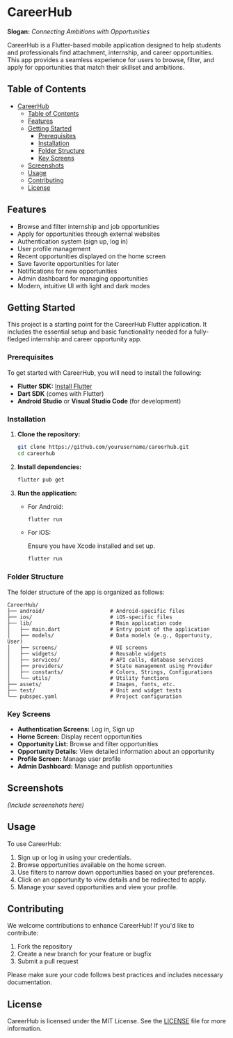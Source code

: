 # CareerHub

**Slogan:** *Connecting Ambitions with Opportunities*

CareerHub is a Flutter-based mobile application designed to help students and professionals find attachment, internship, and career opportunities. This app provides a seamless experience for users to browse, filter, and apply for opportunities that match their skillset and ambitions.

## Table of Contents

- [CareerHub](#careerhub)
  - [Table of Contents](#table-of-contents)
  - [Features](#features)
  - [Getting Started](#getting-started)
    - [Prerequisites](#prerequisites)
    - [Installation](#installation)
    - [Folder Structure](#folder-structure)
    - [Key Screens](#key-screens)
  - [Screenshots](#screenshots)
  - [Usage](#usage)
  - [Contributing](#contributing)
  - [License](#license)

## Features

- Browse and filter internship and job opportunities
- Apply for opportunities through external websites
- Authentication system (sign up, log in)
- User profile management
- Recent opportunities displayed on the home screen
- Save favorite opportunities for later
- Notifications for new opportunities
- Admin dashboard for managing opportunities
- Modern, intuitive UI with light and dark modes

## Getting Started

This project is a starting point for the CareerHub Flutter application. It includes the essential setup and basic functionality needed for a fully-fledged internship and career opportunity app.

### Prerequisites

To get started with CareerHub, you will need to install the following:

- **Flutter SDK:** [Install Flutter](https://docs.flutter.dev/get-started/install)
- **Dart SDK** (comes with Flutter)
- **Android Studio** or **Visual Studio Code** (for development)

### Installation

1. **Clone the repository:**

   ```bash
   git clone https://github.com/yourusername/careerhub.git
   cd careerhub
   ```

2. **Install dependencies:**

   ```bash
   flutter pub get
   ```

3. **Run the application:**

   - For Android:
   
     ```bash
     flutter run
     ```

   - For iOS:
   
     Ensure you have Xcode installed and set up.

     ```bash
     flutter run
     ```

### Folder Structure

The folder structure of the app is organized as follows:

```
CareerHub/
├── android/                     # Android-specific files
├── ios/                         # iOS-specific files
├── lib/                         # Main application code
│   ├── main.dart                # Entry point of the application
│   ├── models/                  # Data models (e.g., Opportunity, User)
│   ├── screens/                 # UI screens
│   ├── widgets/                 # Reusable widgets
│   ├── services/                # API calls, database services
│   ├── providers/               # State management using Provider
│   ├── constants/               # Colors, Strings, Configurations
│   └── utils/                   # Utility functions
├── assets/                      # Images, fonts, etc.
├── test/                        # Unit and widget tests
└── pubspec.yaml                 # Project configuration
```

### Key Screens

- **Authentication Screens:** Log in, Sign up
- **Home Screen:** Display recent opportunities
- **Opportunity List:** Browse and filter opportunities
- **Opportunity Details:** View detailed information about an opportunity
- **Profile Screen:** Manage user profile
- **Admin Dashboard:** Manage and publish opportunities

## Screenshots

*(Include screenshots here)*

## Usage

To use CareerHub:

1. Sign up or log in using your credentials.
2. Browse opportunities available on the home screen.
3. Use filters to narrow down opportunities based on your preferences.
4. Click on an opportunity to view details and be redirected to apply.
5. Manage your saved opportunities and view your profile.

## Contributing

We welcome contributions to enhance CareerHub! If you'd like to contribute:

1. Fork the repository
2. Create a new branch for your feature or bugfix
3. Submit a pull request

Please make sure your code follows best practices and includes necessary documentation.

## License

CareerHub is licensed under the MIT License. See the [LICENSE](LICENSE) file for more information.


